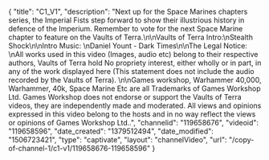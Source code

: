 {
    "title": "C1_V1",
    "description": "Next up for the Space Marines chapters series, the Imperial Fists step forward to show their illustrious history in defence of the Imperium. Remember to vote for the next Space Marine chapter to feature on the Vaults of Terra.\n\nVaults of Terra Intro:\nStealth Shock\n\nIntro Music: \nDaniel Yount - Dark Times\n\nThe Legal Notice: \nAll works used in this video (Images, audio etc) belong to their respective authors, Vaults of Terra hold No propriety interest, either wholly or in part, in any of the work displayed here (This statement does not include the audio recorded by the Vaults of Terra). \n\nGames workshop, Warhammer 40,000, Warhammer, 40k, Space Marine Etc are all Trademarks of Games Workshop Ltd. Games Workshop does not endorse or support the Vaults of Terra videos, they are independently made and moderated. All views and opinions expressed in this video belong to the hosts and in no way reflect the views or opinions of Games Workshop Ltd..",
    "channelid": "119658676",
    "videoid": "119658596",
    "date_created": "1379512494",
    "date_modified": "1506723421",
    "type": "captivate",
    "layout": "channelVideo",
    "url": "\/copy-of-channel-1\/c1-v1\/119658676-119658596"
}